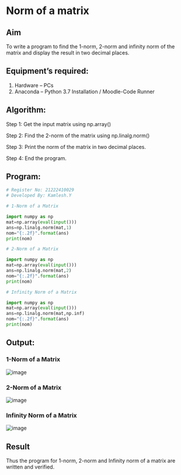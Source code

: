 # Norm of a matrix
## Aim
To write a program to find the 1-norm, 2-norm and infinity norm of the matrix and display the result in two decimal places.
## Equipment’s required:
1.	Hardware – PCs
2.	Anaconda – Python 3.7 Installation / Moodle-Code Runner
## Algorithm:
Step 1: Get the input matrix using np.array()

Step 2: Find the 2-norm of the matrix using np.linalg.norm()

Step 3: Print the norm of the matrix in two decimal places.

Step 4: End the program.
## Program:
```Python
# Register No: 21222410029
# Developed By: Kamlesh.Y

# 1-Norm of a Matrix

import numpy as np
mat=np.array(eval(input()))
ans=np.linalg.norm(mat,1)
nom="{:.2f}".format(ans)
print(nom)

# 2-Norm of a Matrix

import numpy as np
mat=np.array(eval(input()))
ans=np.linalg.norm(mat,2)
nom="{:.2f}".format(ans)
print(nom)

# Infinity Norm of a Matrix

import numpy as np
mat=np.array(eval(input()))
ans=np.linalg.norm(mat,np.inf)
nom="{:.2f}".format(ans)
print(nom)
```
## Output:
### 1-Norm of a Matrix

![image](https://github.com/user-attachments/assets/b870735b-6662-479b-b06b-7d0cbe0bafa7)

### 2-Norm of a Matrix

![image](https://github.com/user-attachments/assets/37b5aa0d-48b4-4a25-8a74-7553741c54ef)

### Infinity Norm of a Matrix

![image](https://github.com/user-attachments/assets/6ae0233a-e0e8-4cc6-b227-0971610422af)

## Result
Thus the program for 1-norm, 2-norm and Infinity norm of a matrix are written and verified.

